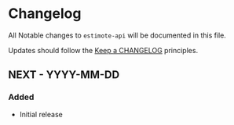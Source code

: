 # Changelog

All Notable changes to `estimote-api` will be documented in this file.

Updates should follow the [Keep a CHANGELOG](http://keepachangelog.com/) principles.

## NEXT - YYYY-MM-DD

### Added
- Initial release
